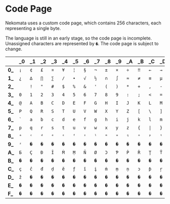 # Code Page

Nekomata uses a custom code page, which contains 256 characters, each representing a single byte.

The language is still in an early stage, so the code page is incomplete. Unassigned characters are represented by `�`. The code page is subject to change.

| |**_0**|**_1**|**_2**|**_3**|**_4**|**_5**|**_6**|**_7**|**_8**|**_9**|**_A**|**_B**|**_C**|**_D**|**_E**|**_F**|
|-|-|-|-|-|-|-|-|-|-|-|-|-|-|-|-|-|
|**0_**|`¡`|`¢`|`£`|`¤`|`¥`|`¦`|`§`|`¬`|`±`|`×`|`÷`|`‼`|`←`|`→`|`↔`|`↕`|
|**1_**|`¿`|`∆`|`∏`|`∑`|`∕`|`∙`|`√`|`½`|`∩`|`∫`|`≈`|`≠`|`≡`|`µ`|`≤`|`≥`|
|**2_**|` `|`!`|`"`|`#`|`$`|`%`|`&`|`'`|`(`|`)`|`*`|`+`|`,`|`-`|`.`|`/`|
|**3_**|`0`|`1`|`2`|`3`|`4`|`5`|`6`|`7`|`8`|`9`|`:`|`;`|`<`|`=`|`>`|`?`|
|**4_**|`@`|`A`|`B`|`C`|`D`|`E`|`F`|`G`|`H`|`I`|`J`|`K`|`L`|`M`|`N`|`O`|
|**5_**|`P`|`Q`|`R`|`S`|`T`|`U`|`V`|`W`|`X`|`Y`|`Z`|`[`|`\`|`]`|`^`|`_`|
|**6_**|`` ` ``|`a`|`b`|`c`|`d`|`e`|`f`|`g`|`h`|`i`|`j`|`k`|`l`|`m`|`n`|`o`|
|**7_**|`p`|`q`|`r`|`s`|`t`|`u`|`v`|`w`|`x`|`y`|`z`|`{`|`\|`|`}`|`~`|`\n`|
|**8_**|`ᵃ`|`ᶜ`|`ᵈ`|`ᵉ`|`ᵋ`|`ᶠ`|`ᶦ`|`ˡ`|`ᵐ`|`ᵚ`|`ᵑ`|`ᵒ`|`ᵖ`|`ᵗ`|`ʷ`|`ˣ`|
|**9_**|`ᶻ`|`�`|`�`|`�`|`�`|`�`|`�`|`�`|`�`|`�`|`�`|`�`|`�`|`�`|`�`|`�`|
|**A_**|`Ƃ`|`Ç`|`Ð`|`Ĩ`|`Ṁ`|`Ṃ`|`Ň`|`Ø`|`Ɔ`|`Ƥ`|`Ṗ`|`Ř`|`Ţ`|`Ť`|`Ŭ`|`Ž`|
|**B_**|`�`|`�`|`�`|`�`|`�`|`�`|`�`|`�`|`�`|`�`|`�`|`�`|`�`|`�`|`�`|`�`|
|**C_**|`ç`|`ĉ`|`đ`|`ḍ`|`ĕ`|`ƒ`|`ĭ`|`į`|`ṁ`|`ṃ`|`ṇ`|`ɔ`|`ƥ`|`ŗ`|`ř`|`ũ`|
|**D_**|`ž`|`�`|`�`|`�`|`�`|`�`|`�`|`�`|`�`|`�`|`�`|`�`|`�`|`�`|`�`|`�`|
|**E_**|`�`|`�`|`�`|`�`|`�`|`�`|`�`|`�`|`�`|`�`|`�`|`�`|`�`|`�`|`�`|`�`|
|**F_**|`�`|`�`|`�`|`�`|`�`|`�`|`�`|`�`|`�`|`�`|`�`|`�`|`�`|`�`|`�`|`�`|


